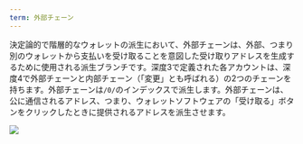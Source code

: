 ```yaml
---
term: 外部チェーン
---
```

決定論的で階層的なウォレットの派生において、外部チェーンは、外部、つまり別のウォレットから支払いを受け取ることを意図した受け取りアドレスを生成するために使用される派生ブランチです。深度3で定義された各アカウントは、深度4で外部チェーンと内部チェーン（「変更」とも呼ばれる）の2つのチェーンを持ちます。外部チェーンは`/0/`のインデックスで派生します。外部チェーンは、公に通信されるアドレス、つまり、ウォレットソフトウェアの「受け取る」ボタンをクリックしたときに提供されるアドレスを派生させます。

![](../../dictionnaire/assets/22.webp)